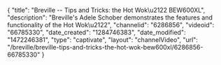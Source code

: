 {
    "title": "Breville -- Tips and Tricks: the Hot Wok\u2122 BEW600XL",
    "description": "Breville's Adele Schober demonstrates the features and functionality of the Hot Wok\u2122",
    "channelid": "6286856",
    "videoid": "66785330",
    "date_created": "1284746383",
    "date_modified": "1472246381",
    "type": "captivate",
    "layout": "channelVideo",
    "url": "\/breville\/breville-tips-and-tricks-the-hot-wok-bew600xl\/6286856-66785330"
}